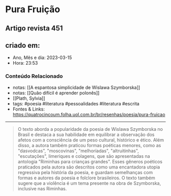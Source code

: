 # Pura Fruição

## Artigo revista 451

## criado em: 

- Ano, Mês e dia: 2023-03-15
- Hora: 23:53

### Conteúdo Relacionado

- notas: [[A espantosa simplicidade de Wislawa Szymborska]]
- notas: [[Quão difícil é aprender polonês]]
- [[Plath, Sylvia]] 
- tags: #poesia #literatura #pessoalidades #literatura #escrita 
- Fontes & Links: https://quatrocincoum.folha.uol.com.br/br/resenhas/poesia/pura-fruicao
---

> O texto aborda a popularidade da poesia de Wislawa Szymborska no Brasil e destaca a sua habilidade em equilibrar a observação dos afetos com a consciência de um peso cultural, histórico e ético. Além disso, a autora também praticou formas poéticas menores, como as "dasvodcas", "moscovinas", "melhoríadas", "altruitinhas", "escutações", limeriques e colagens, que são apresentadas na antologia "Riminhas para crianças grandes". Esses gêneros poéticos praticados pela autora são descritos como uma encantadora utopia regressiva pela história da poesia, e guardam semelhanças com formas e autores da poesia e folclore brasileiros. O texto também sugere que a violência é um tema presente na obra de Szymborska, inclusive nas Riminhas.